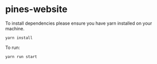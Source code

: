 # pines-website

To install dependencies please ensure you have yarn installed on your machine.

```bash
yarn install
```

To run:

```bash
yarn run start
```
